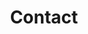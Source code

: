 ---
tags: 'pages'
title: 'Contact'
tabtitle: 'Contact | FGSA'
navtitle: 'Contact'
order: 5
layout: 'layouts/page.html'
---